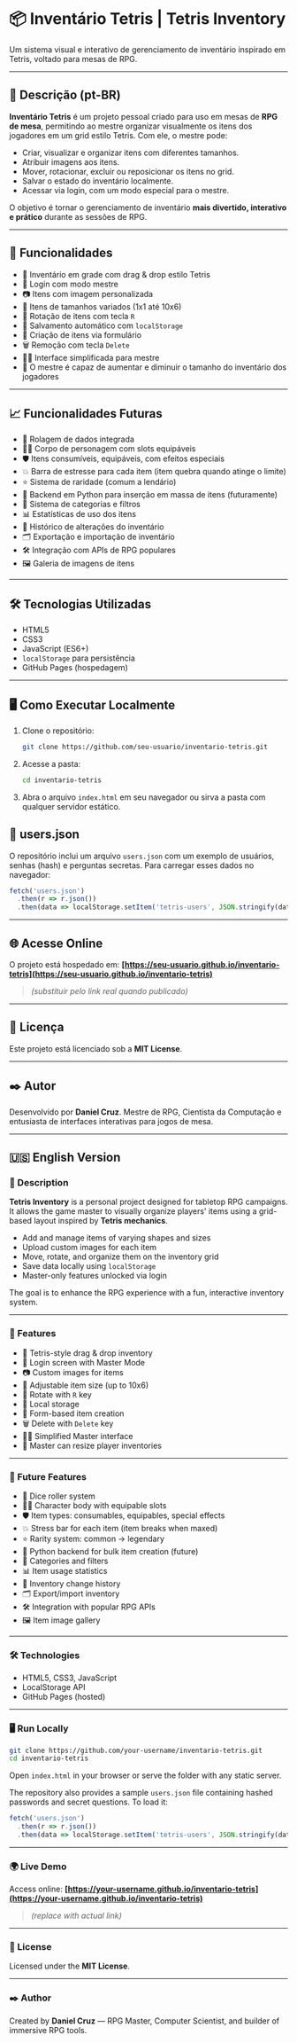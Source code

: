 # 📦 Inventário Tetris | Tetris Inventory

Um sistema visual e interativo de gerenciamento de inventário inspirado em Tetris, voltado para mesas de RPG.

---

## 📌 Descrição (pt-BR)

**Inventário Tetris** é um projeto pessoal criado para uso em mesas de **RPG de mesa**, permitindo ao mestre organizar visualmente os itens dos jogadores em um grid estilo Tetris. Com ele, o mestre pode:

* Criar, visualizar e organizar itens com diferentes tamanhos.
* Atribuir imagens aos itens.
* Mover, rotacionar, excluir ou reposicionar os itens no grid.
* Salvar o estado do inventário localmente.
* Acessar via login, com um modo especial para o mestre.

O objetivo é tornar o gerenciamento de inventário **mais divertido, interativo e prático** durante as sessões de RPG.

---

## 🚀 Funcionalidades

* 🧱 Inventário em grade com drag & drop estilo Tetris
* 👤 Login com modo mestre
* 📷 Itens com imagem personalizada
* 📐 Itens de tamanhos variados (1x1 até 10x6)
* 🔁 Rotação de itens com tecla `R`
* 💾 Salvamento automático com `localStorage`
* 🧪 Criação de itens via formulário
* 🗑️ Remoção com tecla `Delete`
* 🧙‍♂️ Interface simplificada para mestre
* 📏 O mestre é capaz de aumentar e diminuir o tamanho do inventário dos jogadores


---

## 📈 Funcionalidades Futuras

* 🎲 Rolagem de dados integrada
* 🧍‍♂️ Corpo de personagem com slots equipáveis
* 🛡️ Itens consumíveis, equipáveis, com efeitos especiais
* 💥 Barra de estresse para cada item (item quebra quando atinge o limite)
* ⭐ Sistema de raridade (comum a lendário)
* 🐍 Backend em Python para inserção em massa de itens (futuramente)
* 🧩 Sistema de categorias e filtros
* 📊 Estatísticas de uso dos itens
* 📅 Histórico de alterações do inventário
* 🗂️ Exportação e importação de inventário
* 🛠️ Integração com APIs de RPG populares
* 🖼️ Galeria de imagens de itens

---

## 🛠️ Tecnologias Utilizadas

* HTML5
* CSS3
* JavaScript (ES6+)
* `localStorage` para persistência
* GitHub Pages (hospedagem)

---

## 🖥️ Como Executar Localmente

1. Clone o repositório:

   ```bash
   git clone https://github.com/seu-usuario/inventario-tetris.git
   ```
2. Acesse a pasta:

   ```bash
   cd inventario-tetris
   ```
3. Abra o arquivo `index.html` em seu navegador ou sirva a pasta com qualquer servidor estático.

## 📑 users.json
O repositório inclui um arquivo `users.json` com um exemplo de usuários, senhas (hash) e perguntas secretas. Para carregar esses dados no navegador:

```javascript
fetch('users.json')
  .then(r => r.json())
  .then(data => localStorage.setItem('tetris-users', JSON.stringify(data)));
```
---

## 🌐 Acesse Online

O projeto está hospedado em:
**[https://seu-usuario.github.io/inventario-tetris](https://seu-usuario.github.io/inventario-tetris)**

> *(substituir pelo link real quando publicado)*

---

## 📄 Licença

Este projeto está licenciado sob a **MIT License**.

---

## ✒️ Autor

Desenvolvido por **Daniel Cruz**.
Mestre de RPG, Cientista da Computação e entusiasta de interfaces interativas para jogos de mesa.

---

## 🇺🇸 English Version

### 📌 Description

**Tetris Inventory** is a personal project designed for tabletop RPG campaigns. It allows the game master to visually organize players' items using a grid-based layout inspired by **Tetris mechanics**.

* Add and manage items of varying shapes and sizes
* Upload custom images for each item
* Move, rotate, and organize them on the inventory grid
* Save data locally using `localStorage`
* Master-only features unlocked via login

The goal is to enhance the RPG experience with a fun, interactive inventory system.

---

### 🚀 Features

* 🧱 Tetris-style drag & drop inventory
* 👤 Login screen with Master Mode
* 📷 Custom images for items
* 📐 Adjustable item size (up to 10x6)
* 🔁 Rotate with `R` key
* 💾 Local storage
* 🧪 Form-based item creation
* 🗑️ Delete with `Delete` key
* 🧙‍♂️ Simplified Master interface
* 📏 Master can resize player inventories

---

### 🔮 Future Features

* 🎲 Dice roller system
* 🧍‍♂️ Character body with equipable slots
* 🛡️ Item types: consumables, equipables, special effects
* 💥 Stress bar for each item (item breaks when maxed)
* ⭐ Rarity system: common → legendary
* 🐍 Python backend for bulk item creation (future)
* 🧩 Categories and filters
* 📊 Item usage statistics
* 📅 Inventory change history
* 🗂️ Export/import inventory
* 🛠️ Integration with popular RPG APIs
* 🖼️ Item image gallery

---

### 🛠️ Technologies

* HTML5, CSS3, JavaScript
* LocalStorage API
* GitHub Pages (hosted)

---

### 🖥️ Run Locally

```bash
git clone https://github.com/your-username/inventario-tetris.git
cd inventario-tetris
```

Open `index.html` in your browser or serve the folder with any static server.

The repository also provides a sample `users.json` file containing hashed passwords and secret questions. To load it:

```javascript
fetch('users.json')
  .then(r => r.json())
  .then(data => localStorage.setItem('tetris-users', JSON.stringify(data)));
```

---

### 🌍 Live Demo

Access online:
**[https://your-username.github.io/inventario-tetris](https://your-username.github.io/inventario-tetris)**

> *(replace with actual link)*

---

### 📄 License

Licensed under the **MIT License**.

---

### ✒️ Author

Created by **Daniel Cruz** —
RPG Master, Computer Scientist, and builder of immersive RPG tools.
